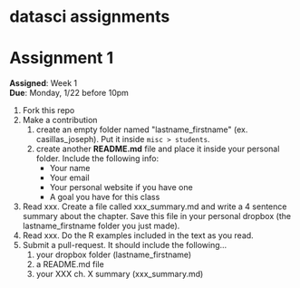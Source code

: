 datasci assignments
===================

# Assignment 1

**Assigned**: Week 1  
**Due**: Monday, 1/22 before 10pm  

1. Fork this repo
2. Make a contribution 
    1. create an empty folder named "lastname\_firstname" (ex. 
    casillas\_joseph). Put it inside ```misc > students```.
    2. create another **README.md** file and place it inside your personal 
    folder. Include the following info:
        - Your name
        - Your email
        - Your personal website if you have one
        - A goal you have for this class
3. Read xxx. Create a file called xxx_summary.md and write a 4 sentence summary about the chapter. Save this file in your personal dropbox (the lastname\_firstname folder you just made). 
4. Read xxx. Do the R examples included in the text as you read.
5. Submit a pull-request. It should include the following...
	1. your dropbox folder (lastname\_firstname)
	2. a README.md file
	3. your XXX ch. X summary (xxx_summary.md)

